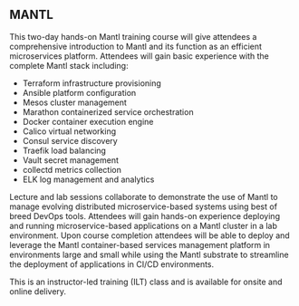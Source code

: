 ## MANTL

This two-day hands-on Mantl training course will give attendees a comprehensive introduction to Mantl and its function as an efficient microservices platform. Attendees will gain basic experience with the complete Mantl stack including:

- Terraform infrastructure provisioning
- Ansible platform configuration
- Mesos cluster management
- Marathon containerized service orchestration
- Docker container execution engine
- Calico virtual networking
- Consul service discovery
- Traefik load balancing
- Vault secret management
- collectd metrics collection
- ELK log management and analytics

Lecture and lab sessions collaborate to demonstrate the use of Mantl to manage evolving distributed microservice-based systems using best of breed DevOps tools. Attendees will gain hands-on experience deploying and running microservice-based applications on a Mantl cluster in a lab environment. Upon course completion attendees will be able to deploy and leverage the Mantl container-based services management platform in environments large and small while using the Mantl substrate to streamline the deployment of applications in CI/CD environments.

This is an instructor-led training (ILT) class and is available for onsite and online delivery.
